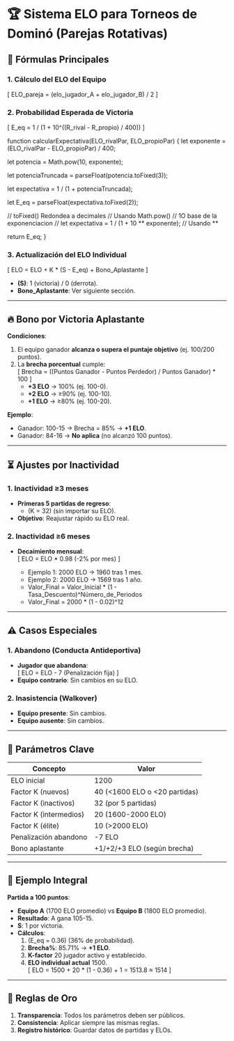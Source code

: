 # 🏆 Sistema ELO para Torneos de Dominó (Parejas Rotativas)

## 📌 **Fórmulas Principales**

### 1. **Cálculo del ELO del Equipo**
\[
ELO_pareja = (elo_jugador_A + elo_jugador_B) / 2
\]

### 2. **Probabilidad Esperada de Victoria**
\[
E_eq = 1 / (1 + 10^((R_rival - R_propio) / 400))
\]

function calcularExpectativa(ELO_rivalPar, ELO_propioPar) {
  let exponente = (ELO_rivalPar - ELO_propioPar) / 400;

  let potencia = Math.pow(10, exponente);

  let potenciaTruncada = parseFloat(potencia.toFixed(3));

  let expectativa = 1 / (1 + potenciaTruncada);

  let E_eq = parseFloat(expectativa.toFixed(2)); 
  
  // toFixed() Redondea a decimales
  // Usando Math.pow()
  // 1O base de la exponenciacion
  // let expectativa = 1 / (1 + 10 ** exponente); // Usando **
  
  return E_eq;
}


### 3. **Actualización del ELO Individual**
\[
ELO = ELO + K * (S - E_eq) + Bono_Aplastante
\]
- **\(S\)**: 1 (victoria) / 0 (derrota).
- **Bono_Aplastante**: Ver siguiente sección.

---

## 🔥 **Bono por Victoria Aplastante**
**Condiciones**:  
1. El equipo ganador **alcanza o supera el puntaje objetivo** (ej. 100/200 puntos).  
2. La **brecha porcentual** cumple:  
   \[
   Brecha = ((Puntos Ganador - Puntos Perdedor) / Puntos Ganador) * 100
   \]
   - **+3 ELO** → 100% (ej. 100-0).  
   - **+2 ELO** → ≥90% (ej. 100-10).  
   - **+1 ELO** → ≥80% (ej. 100-20).  

**Ejemplo**:  
- Ganador: 100-15 → Brecha = 85% → **+1 ELO**.  
- Ganador: 84-16 → **No aplica** (no alcanzó 100 puntos).  

---

## ⏳ **Ajustes por Inactividad**
### 1. **Inactividad ≥3 meses**
- **Primeras 5 partidas de regreso**:  
  - \(K = 32\) (sin importar su ELO).  
- **Objetivo**: Reajustar rápido su ELO real.  

### 2. **Inactividad ≥6 meses**
- **Decaimiento mensual**:  
  \[
    ELO = ELO * 0.98 (-2% por mes)  \]

  - Ejemplo 1: 2000 ELO → 1960 tras 1 mes. 
  - Ejemplo 2: 2000 ELO → 1569 tras 1 año. 
  - Valor_Final = Valor_Inicial * (1 - Tasa_Descuento)^Número_de_Periodos 
  - Valor_Final = 2000 * (1 - 0.02)^12 

---

## ⚠️ **Casos Especiales**
### 1. **Abandono (Conducta Antideportiva)**
- **Jugador que abandona**:  
  \[
  ELO = ELO - 7 (Penalización fija)
  \]
- **Equipo contrario**: Sin cambios en su ELO.  

### 2. **Inasistencia (Walkover)**
- **Equipo presente**: Sin cambios.  
- **Equipo ausente**: Sin cambios.  

---

## 🎯 **Parámetros Clave**
| **Concepto**          | **Valor**                               |
|-----------------------|-----------------------------------------|
| ELO inicial           | 1200                                    |
| Factor K (nuevos)     | 40 (<1600 ELO o <20 partidas)           |
| Factor K (inactivos)  | 32 (por 5 partidas)                     |
| Factor K (intermedios)| 20 (1600-2000 ELO)                      |
| Factor K (élite)      | 10 (>2000 ELO)                          |
| Penalización abandono | -7 ELO                                  |
| Bono aplastante       | +1/+2/+3 ELO (según brecha)             |

---

## 📝 **Ejemplo Integral**
**Partida a 100 puntos**:  
- **Equipo A** (1700 ELO promedio) vs **Equipo B** (1800 ELO promedio).  
- **Resultado**: A gana 105-15.  
- **S**: 1 por victoria.  
- **Cálculos**:  
  1. (E_eq = 0.36) (36% de probabilidad).  
  2. **Brecha%**: 85.71% → **+1 ELO**.  
  3. **K-factor** 20 jugador activo y establecido.  
  3. **ELO individual actual** 1500.  
     \[
     ELO = 1500 + 20 * (1 - 0.36) + 1 = 1513.8 ≈ 1514
     \]

---

## 📌 **Reglas de Oro**
1. **Transparencia**: Todos los parámetros deben ser públicos.  
2. **Consistencia**: Aplicar siempre las mismas reglas.  
3. **Registro histórico**: Guardar datos de partidas y ELOs.  